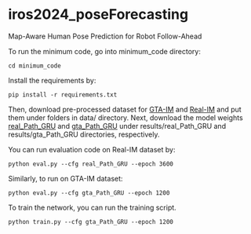 # iros2024_poseForecasting
Map-Aware Human Pose Prediction for Robot Follow-Ahead

To run the minimum code, go into minimum_code directory:

```
cd minimum_code
```

Install the requirements by:

```
pip install -r requirements.txt
```

Then, download pre-processed dataset for [GTA-IM](https://drive.google.com/drive/folders/1wSgFpP_rE1wEgO5R0_LuSH-2XVWuJmn7?usp=drive_link) and [Real-IM](https://drive.google.com/drive/folders/1R51LSCWSjrgCoQf--JE_5pv4gyXungEs?usp=drive_link) and put them under folders in data/ directory. Next, download the model weights [real_Path_GRU](https://drive.google.com/drive/folders/1tIKpXmtf2xDYqQkLYK7gQJyisDmuxOTX?usp=drive_link) and [gta_Path_GRU](https://drive.google.com/drive/folders/1FsJOAN6hw4UU-LAzd94w0uv_OTQ7PMyJ?usp=drive_link) under results/real_Path_GRU and results/gta_Path_GRU directories, respectively.

You can run evaluation code on Real-IM dataset by:

```
python eval.py --cfg real_Path_GRU --epoch 3600
```

Similarly, to run on GTA-IM dataset:

```
python eval.py --cfg gta_Path_GRU --epoch 1200
```

To train the network, you can run the training script.

```
python train.py --cfg gta_Path_GRU --epoch 1200
```

